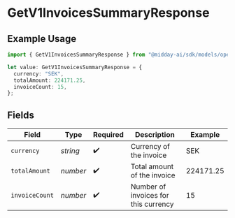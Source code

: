 # GetV1InvoicesSummaryResponse

## Example Usage

```typescript
import { GetV1InvoicesSummaryResponse } from "@midday-ai/sdk/models/operations";

let value: GetV1InvoicesSummaryResponse = {
  currency: "SEK",
  totalAmount: 224171.25,
  invoiceCount: 15,
};
```

## Fields

| Field                                | Type                                 | Required                             | Description                          | Example                              |
| ------------------------------------ | ------------------------------------ | ------------------------------------ | ------------------------------------ | ------------------------------------ |
| `currency`                           | *string*                             | :heavy_check_mark:                   | Currency of the invoice              | SEK                                  |
| `totalAmount`                        | *number*                             | :heavy_check_mark:                   | Total amount of the invoice          | 224171.25                            |
| `invoiceCount`                       | *number*                             | :heavy_check_mark:                   | Number of invoices for this currency | 15                                   |